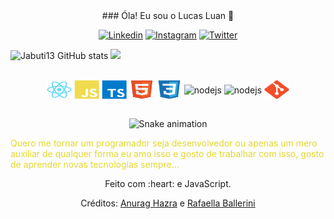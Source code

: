 <div align="center">
### Óla! Eu sou o Lucas Luan 👋


[![Linkedin](https://img.shields.io/badge/LinkedIn-0077B5?style=for-the-badge&logo=linkedin&logoColor=white)](https://www.linkedin.com/inlucas-luan-3b915222b/)
[![Instagram](https://img.shields.io/badge/Instagram-E4405F?style=for-the-badge&logo=instagram&logoColor=white)](https://www.instagram.com/lukkasluan74/)
[![Twitter](https://img.shields.io/badge/Twitter-1DA1F2?style=for-the-badge&logo=twitter&logoColor=white)](https://twitter.com/M5Niac)
</div>

 ![Jabuti13 GitHub stats](https://github-readme-stats.vercel.app/api?username=Jabuti13&show_icons=true&theme=radical)
 <img src="https://github-readme-stats.vercel.app/api/top-langs/?username=duribeiro&theme=dracula&hide_border=false&&layout=compact"/>
 
<div align="center" valign="top"><br>
  <img align="center" alt="React" height="30" width="40" src="https://raw.githubusercontent.com/devicons/devicon/master/icons/react/react-original.svg">
  <img align="center" alt="Js" height="30" width="40" src="https://raw.githubusercontent.com/devicons/devicon/master/icons/javascript/javascript-plain.svg">
  <img align="center" alt="Js" height="30" width="40" src="https://raw.githubusercontent.com/devicons/devicon/master/icons/typescript/typescript-plain.svg">
  <img align="center" alt="HTML" height="30" width="40" src="https://raw.githubusercontent.com/devicons/devicon/master/icons/html5/html5-original.svg">
  <img align="center" alt="CSS" height="30" width="40" src="https://raw.githubusercontent.com/devicons/devicon/master/icons/css3/css3-original.svg">
  <img align="center" alt="nodejs" height="30" width="40" src="https://cdn.worldvectorlogo.com/logos/nodejs-icon.svg">
  <img align="center" alt="nodejs" height="30" width="40" src="https://cdn.jsdelivr.net/gh/devicons/devicon/icons/mysql/mysql-original.svg">
  
  <img align="center" alt="git" height="30" width="40" src="https://raw.githubusercontent.com/devicons/devicon/master/icons/git/git-original.svg">
</div><br>



<div align="center">

  ![Snake animation](https://github.com/danielbped/danielbped/blob/output/github-contribution-grid-snake.svg)
  
</div>

<div style="color: #E3D82C">
<p>
Quero me tornar um programador seja desenvolvedor ou apenas um mero auxiliar de qualquer forma eu amo isso e gosto de trabalhar com isso, gosto de aprender novas tecnologias sempre...
</p>
</div>

<div align="center">
  <p>Feito com :heart: e JavaScript.</p>
  <p>Créditos: <a href="https://github.com/anuraghazra/github-readme-stats">Anurag Hazra</a> e <a href="https://github.com/rafaballerini">Rafaella Ballerini</a></p>
</div>
